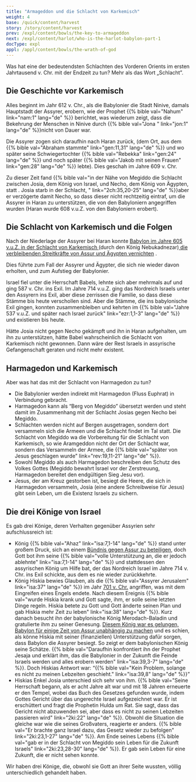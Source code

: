 ```yaml
---
title: "Armageddon und die Schlacht von Karkemisch"
weight: 4
base: /quick/content/harvest
story: /story/content/harvest
prev: /expl/content/bowls/the-key-to-armageddon
next: /expl/content/harlot/who-is-the-harlot-babylon-part-1
docType: expl
appl: /appl/content/bowls/the-wrath-of-god
---
```


Was hat eine der bedeutendsten Schlachten des Vorderen Orients im ersten Jahrtausend v. Chr. mit der Endzeit zu tun? Mehr als das Wort „Schlacht”.

## Die Geschichte vor Karkemisch

<a name="dd2e"></a>
Alles beginnt im Jahr 612 v. Chr., als die Babylonier die Stadt Ninive, damals Hauptstadt der Assyrer, erobern, wie der Prophet {{% bible val="Nahum" link="nam:1" lang="de" %}} berichtet, was wiederum zeigt, dass die Bekehrung der Menschen in Ninive durch {{% bible val="Jona " link="jon:1" lang="de" %}}nicht von Dauer war.

Die Assyrer zogen sich daraufhin nach Haran zurück, (dem Ort, aus dem {{% bible val="Abraham stammte" link="gen:11,31" lang="de" %}} und wo später seine Schwiegertochter {{% bible val="Rebekka" link="gen:24" lang="de" %}} und noch später {{% bible val="Jakob mit seinen Frauen" link="gen:28" lang="de" %}} lebte). Dies geschah im Jahre 609 v. Chr.

Zu dieser Zeit fand {{% bible val="in der Nähe von Megiddo die Schlacht zwischen Josia, dem König von Israel, und Necho, dem König von Ägypten, statt . Josia starb in der Schlacht, " link="2ch:35,20-25" lang="de" %}}aber er verzögerte damit Necho, so dass dieser nicht rechtzeitig eintraf, um die Assyrer in Haran zu unterstützen, die von den Babyloniern angegriffen wurden (Haran wurde 608 v.u.Z. von den Babyloniern erobert).

## Die Schlacht von Karkemisch und die Folgen

<a name="72a6"></a>
Nach der Niederlage der Assyrer bei Haran konnte [Babylon im Jahre 605 v.u.Z. in der Schlacht von Karkemisch ](https://de.wikipedia.org/wiki/Schlacht_bei_Karkemi%C5%A1)(durch den König Nebukadnezar)[ die verbleibenden Streitkräfte von Assur und Ägypten vernichten](https://de.wikipedia.org/wiki/Schlacht_bei_Karkemi%C5%A1) .

Dies führte zum Fall der Assyrer und Ägypter, die sich nie wieder davon erholten, und zum Aufstieg der Babylonier.

Israel fiel unter die Herrschaft Babels, lehnte sich aber mehrmals auf und ging 587 v. Chr. ins Exil. Im Jahre 714 v.u.Z. ging das Nordreich Israels unter den Assyrern ins Exil, aber diese zerrissen die Familie, so dass diese Stämme bis heute verschollen sind. Aber die Stämme, die ins babylonische Exil gingen, konnten zusammenbleiben und kehrten im {{% bible val="Jahre 537 v.u.Z. und später nach Israel zurück" link="ezr:1,1-3" lang="de" %}} und existieren bis heute.

Hätte Josia nicht gegen Necho gekämpft und ihn in Haran aufgehalten, um ihn zu unterstützen, hätte Babel wahrscheinlich die Schlacht von Karkemisch nicht gewonnen. Dann wäre der Rest Israels in assyrische Gefangenschaft geraten und nicht mehr existent.

## Harmagedon und Karkemisch

<a name="b3c1"></a>
Aber was hat das mit der Schlacht von Harmagedon zu tun?

- Die Babylonier werden indirekt mit Harmagedon (Fluss Euphrat) in Verbindung gebracht.
- Harmagedon kann als “Berg von Megiddo” übersetzt werden und steht damit im Zusammenhang mit der Schlacht Josias gegen Necho bei Megiddo.
- Schlachten werden nicht auf Bergen ausgetragen, sondern dort versammeln sich die Armeen und die Schlacht findet im Tal statt. Die Schlacht von Megiddo wa die Vorbereitung für die Schlacht von Karkemisch, so wie Aramgeddon nicht der Ort der Schlacht war, sondern das Versammeln der Armee, die {{% bible val="später von Jesus geschlagen wurde" link="rev:19,11-21" lang="de" %}}.
- Sowohl Megiddo als auch Harmagedon beschreiben den Schutz des Volkes Gottes (Megiddo bewahrt Israel vor der Zerstreuung, Harmagedon bereitet den endgültigen Sieg Jesu vor).
- Jesus, der am Kreuz gestorben ist, besiegt die Heere, die sich in Harmagedon versammeln, Josia (eine andere Schreibweise für Jesus) gibt sein Leben, um die Existenz Israels zu sichern.

## Die drei Könige von Israel

<a name="da44"></a>
Es gab drei Könige, deren Verhalten gegenüber Assyrien sehr aufschlussreich ist:

- König {{% bible val="Ahaz" link="isa:7,1-14" lang="de" %}} stand unter großem Druck, sich an einem [Bündnis gegen Assur zu beteiligen](https://de.wikipedia.org/wiki/Nordreich_Israel#Antiassyrische_Koalition_und_Fall_Samarias), doch Gott bot ihm seine {{% bible val="volle Unterstützung an, die er jedoch ablehnte" link="isa:7,1-14" lang="de" %}} und stattdessen den assyrischen König um Hilfe bat, der das Nordreich Israel im Jahre 714 v. Chr. ins Exil schickte, aus dem es nie wieder zurückkehrte.
- König Hiskia bewies Glauben, als die {{% bible val="Assyrer Jerusalem" link="isa:37" lang="de" %}} im Jahr [701 v. Chr.](https://www.bibelwissenschaft.de/wibilex/das-bibellexikon/lexikon/sachwort/anzeigen/details/hiskia/ch/e7aeb708ae10fcff10e9e6b4691abd46/#h6) angriffen, was mit dem Eingreifen eines Engels endete. Nach diesem Ereignis {{% bible val="wurde Hiskia krank und Gott sagte, ihm, er solle seine letzten Dinge regeln. Hiskia betete zu Gott und Gott änderte seinen Plan und gab Hiskia mehr Zeit zu leben" link="isa:38" lang="de" %}}. Kurz danach besucht ihn der babylonische König Merodach-Baladin und gratulierte ihm zu seiner Genesung. [Diesem König war es gelungen, Babylon für einige Zeit von Assur unabhängig zu machen](https://de.wikipedia.org/wiki/Marduk-apla-iddina_II.) und es schien, als könne Hiskia mit seiner (finanziellen) Unterstützung dafür sorgen, dass Babylon die Assyrer besiegt. So zeigt er dem babylonischen König seine Schätze. {{% bible val="Daraufhin konfrontiert ihn der Prophet Jesaja und erklärt ihm, das die Babylonier in der Zukunft die Feinde Israels werden und alles erobern werden" link="isa:39,3-7" lang="de" %}}. Doch Hiskias Antwort war: “{{% bible val="Kein Problem, solange es nicht zu meinen Lebzeiten geschieht." link="isa:39,8" lang="de" %}}”
- Hiskias Enkel Josia unterschied sich sehr von ihm. {{% bible val="Seine Herrschaft begann, als er acht Jahre alt war und mit 18 Jahren erneuerte er den Tempel, wobei das Buch des Gesetzes gefunden wurde, indem Gottes Gericht über das ungerechte Israel aufgezeichnet war. Er ist erschüttert und fragt die Prophetin Hulda um Rat. Sie sagt, dass das Gericht nicht abzuwenden sei, aber dass es nicht zu seinen Lebzeiten passieren wird" link="2ki:22" lang="de" %}}. Obwohl die Situation die gleiche war wie die seines Großvaters, reagierte er anders. {{% bible val="Er brachte ganz Israel dazu, das Gesetz wieder zu befolgen" link="2ki:23,1-27" lang="de" %}}. Am Ende seines Lebens {{% bible val="gab er in der Schlacht von Megiddo sein Leben für die Zukunft Israels" link="2ki:23,28-30" lang="de" %}}. Er gab sein Leben für eine Zukunft, die er nicht sehen konnte.

Wir haben drei Könige, die, obwohl sie Gott an ihrer Seite wussten, völlig unterschiedlich gehandelt haben.

